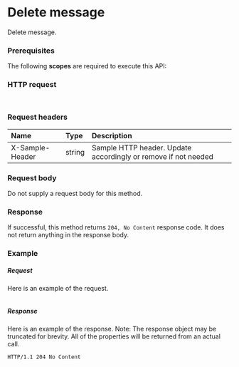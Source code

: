 # Delete message

Delete message.
### Prerequisites
The following **scopes** are required to execute this API: 
### HTTP request
<!-- { "blockType": "ignored" } -->
```http


```
### Request headers
| Name       | Type | Description|
|:---------------|:--------|:----------|
| X-Sample-Header  | string  | Sample HTTP header. Update accordingly or remove if not needed|

### Request body
Do not supply a request body for this method.


### Response
If successful, this method returns `204, No Content` response code. It does not return anything in the response body.

### Example
##### Request
Here is an example of the request.
<!-- {
  "blockType": "request",
  "name": "delete_message"
}-->
```http

```
##### Response
Here is an example of the response. Note: The response object may be truncated for brevity. All of the properties will be returned from an actual call.
<!-- {
  "blockType": "response",
  "truncated": true
} -->
```http
HTTP/1.1 204 No Content
```

<!-- uuid: 8fcb5dbc-d5aa-4681-8e31-b001d5168d79
2015-10-25 14:57:30 UTC -->
<!-- {
  "type": "#page.annotation",
  "description": "Delete message",
  "keywords": "",
  "section": "documentation",
  "tocPath": ""
}-->